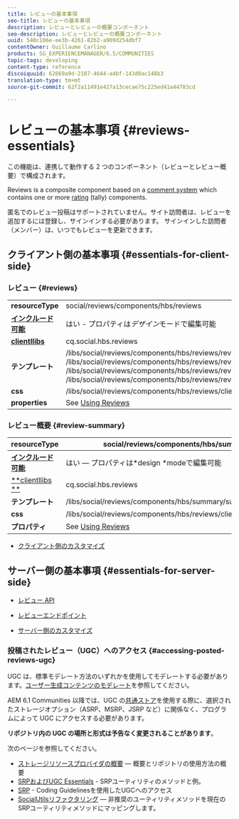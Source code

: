 ```yaml
---
title: レビューの基本事項
seo-title: レビューの基本事項
description: レビューとレビューの概要コンポーネント
seo-description: レビューとレビューの概要コンポーネント
uuid: 540c106e-ee3b-4261-82b2-a909d254dbf7
contentOwner: Guillaume Carlino
products: SG_EXPERIENCEMANAGER/6.5/COMMUNITIES
topic-tags: developing
content-type: reference
discoiquuid: 62669a9d-2107-4644-a4bf-143d0ac148b3
translation-type: tm+mt
source-git-commit: 62f2a11491e427a13cecae75c225ed41a44783cd

---
```



# レビューの基本事項 {#reviews-essentials}

この機能は、連携して動作する 2 つのコンポーネント（レビューとレビュー概要）で構成されます。

Reviews is a composite component based on a [comment system](essentials-comments.md) which contains one or more [rating](rating-basics.md) (tally) components.

匿名でのレビュー投稿はサポートされていません。サイト訪問者は、レビューを追加するには登録し、サインインする必要があります。 サインインした訪問者（メンバー）は、いつでもレビューを更新できます。

## クライアント側の基本事項 {#essentials-for-client-side}

### レビュー {#reviews}

<table>
 <tbody>
  <tr>
   <td> <strong>resourceType</strong></td>
   <td>social/reviews/components/hbs/reviews</td>
  </tr>
  <tr>
   <td> <a href="scf.md#add-or-include-a-communities-component"><strong>インクルード可能</strong></a></td>
   <td>はい - プロパティは<i>デザイン</i>モードで編集可能</td>
  </tr>
  <tr>
   <td> <a href="client-customize.md#clientlibs-for-scf"><strong>clientllibs</strong></a></td>
   <td>cq.social.hbs.reviews</td>
  </tr>
  <tr>
   <td> <strong>テンプレート</strong></td>
   <td> /libs/social/reviews/components/hbs/reviews/reviews.hbs<br /> /libs/social/reviews/components/hbs/reviews/review/review.hbs<br /> /libs/social/reviews/components/hbs/reviews/review/status.hbs<br /> /libs/social/reviews/components/hbs/reviews/review/toolbar.hbs</td>
  </tr>
  <tr>
   <td> <strong>css</strong></td>
   <td> /libs/social/reviews/components/hbs/reviews/clientlibs/review.css</td>
  </tr>
  <tr>
   <td><strong>properties</strong></td>
   <td>See <a href="reviews.md">Using Reviews</a></td>
  </tr>
 </tbody>
</table>

### レビュー概要 {#review-summary}

| **resourceType** | social/reviews/components/hbs/summary |
|---|---|
| [**インクルード可能&#x200B;**](scf.md#add-or-include-a-communities-component) | はい — プロパティは*design *modeで編集可能 |
| [**clientllibs **](client-customize.md#clientlibs-for-scf) | cq.social.hbs.reviews |
| **テンプレート** | /libs/social/reviews/components/hbs/summary/summary.hbs |
| **css** | /libs/social/reviews/components/hbs/reviews/clientlibs/review.css |
| **プロパティ** | See [Using Reviews](reviews.md) |

* [クライアント側のカスタマイズ](client-customize.md)

## サーバー側の基本事項 {#essentials-for-server-side}

* [レビュー API](https://helpx.adobe.com/experience-manager/6-5/sites/developing/using/reference-materials/javadoc/com/adobe/cq/social/review/client/api/package-summary.html)

* [レビューエンドポイント](https://helpx.adobe.com/experience-manager/6-5/sites/developing/using/reference-materials/javadoc/com/adobe/cq/social/review/client/endpoints/package-summary.html)

* [サーバー側のカスタマイズ](server-customize.md)

### 投稿されたレビュー（UGC）へのアクセス {#accessing-posted-reviews-ugc}

UGC は、標準モデレート方法のいずれかを使用してモデレートする必要があります。[ユーザー生成コンテンツのモデレート](moderate-ugc.md)を参照してください。

AEM 6.1 Communities 以降では、UGC の[共通ストア](working-with-srp.md)を使用する際に、選択されたストレージオプション（ASRP、MSRP、JSRP など）に関係なく、プログラムによって UGC にアクセスする必要があります。

**リポジトリ内の UGC の場所と形式は予告なく変更されることがあります**。

次のページを参照してください。

* [ストレージリソースプロバイダの概要](srp.md) — 概要とリポジトリの使用方法の概要
* [SRPおよびUGC Essentials](srp-and-ugc.md) - SRPユーティリティのメソッドと例。
* [SRP](accessing-ugc-with-srp.md) - Coding Guidelinesを使用したUGCへのアクセス
* [SocialUtilsリファクタリング](socialutils.md) — 非推奨のユーティリティメソッドを現在のSRPユーティリティメソッドにマッピングします。

